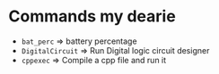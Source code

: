 # Commands my dearie

- `bat_perc` => battery percentage
- `DigitalCircuit` => Run Digital logic circuit designer
- `cppexec` => Compile a cpp file and run it

